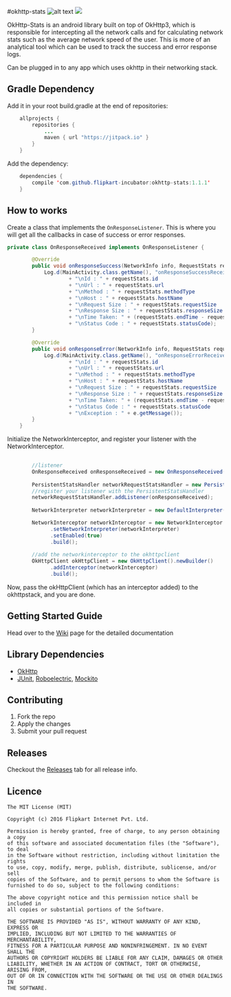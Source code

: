 #okhttp-stats ![alt text](https://travis-ci.org/flipkart-incubator/okhttp-stats.svg?branch=master) [![](https://jitpack.io/v/flipkart-incubator/okhttp-stats.svg)](https://jitpack.io/#flipkart-incubator/okhttp-stats)

OkHttp-Stats is an android library built on top of OkHttp3, which is responsible for intercepting all the network calls and for calculating network stats such as the average network speed of the user. This is more of an analytical tool which can be used to track the success and error response logs.

Can be plugged in to any app which uses okhttp in their networking stack.

## Gradle Dependency

Add it in your root build.gradle at the end of repositories:

````java
	allprojects {
		repositories {
			...
			maven { url "https://jitpack.io" }
		}
	}
````

Add the dependency:

````java
	dependencies {
		compile 'com.github.flipkart-incubator:okhttp-stats:1.1.1'
	}
````

## How to works

Create a class that implements the ````OnResponseListener````. This is where you will get all the callbacks in case of success or error responses.

````java
private class OnResponseReceived implements OnResponseListener {

        @Override
        public void onResponseSuccess(NetworkInfo info, RequestStats requestStats) {
            Log.d(MainActivity.class.getName(), "onResponseSuccessReceived : "
                    + "\nId : " + requestStats.id
                    + "\nUrl : " + requestStats.url
                    + "\nMethod : " + requestStats.methodType
                    + "\nHost : " + requestStats.hostName
                    + "\nRequest Size : " + requestStats.requestSize
                    + "\nResponse Size : " + requestStats.responseSize
                    + "\nTime Taken: " + (requestStats.endTime - requestStats.startTime)
                    + "\nStatus Code : " + requestStats.statusCode);
        }

        @Override
        public void onResponseError(NetworkInfo info, RequestStats requestStats, Exception e) {
            Log.d(MainActivity.class.getName(), "onResponseErrorReceived : "
                    + "\nId : " + requestStats.id
                    + "\nUrl : " + requestStats.url
                    + "\nMethod : " + requestStats.methodType
                    + "\nHost : " + requestStats.hostName
                    + "\nRequest Size : " + requestStats.requestSize
                    + "\nResponse Size : " + requestStats.responseSize
                    + "\nTime Taken: " + (requestStats.endTime - requestStats.startTime)
                    + "\nStatus Code : " + requestStats.statusCode
                    + "\nException : " + e.getMessage());
        }
    }
````

Initialize the NetworkInterceptor, and register your listener with the NetworkInterceptor.

````java
        
        //listener
        OnResponseReceived onResponseReceived = new OnResponseReceived();
        
        PersistentStatsHandler networkRequestStatsHandler = new PersistentStatsHandler(this);
        //register your listener with the PersistentStatsHandler
        networkRequestStatsHandler.addListener(onResponseReceived);
        
        NetworkInterpreter networkInterpreter = new DefaultInterpreter(new NetworkEventReporterImpl(networkRequestStatsHandler));

        NetworkInterceptor networkInterceptor = new NetworkInterceptor.Builder()
              .setNetworkInterpreter(networkInterpreter)
              .setEnabled(true)
              .build();
        
        //add the networkinterceptor to the okhttpclient
        OkHttpClient okHttpClient = new OkHttpClient().newBuilder()
              .addInterceptor(networkInterceptor)
              .build();

````
Now, pass the okHttpClient (which has an interceptor added) to the okhttpstack, and you are done.


## Getting Started Guide

Head over to the [Wiki](https://github.com/Flipkart/okhttp-stats/wiki) page for the detailed documentation


## Library Dependencies

* [OkHttp](https://github.com/square/okhttp)
* [JUnit](http://junit.org/), [Roboelectric](http://robolectric.org/), [Mockito](http://mockito.org/)


## Contributing

1. Fork the repo
2. Apply the changes
3. Submit your pull request


## Releases

Checkout the [Releases](https://github.com/flipkart-incubator/okhttp-stats/releases) tab for all release info.


## Licence

```
The MIT License (MIT)

Copyright (c) 2016 Flipkart Internet Pvt. Ltd.

Permission is hereby granted, free of charge, to any person obtaining a copy
of this software and associated documentation files (the "Software"), to deal
in the Software without restriction, including without limitation the rights
to use, copy, modify, merge, publish, distribute, sublicense, and/or sell
copies of the Software, and to permit persons to whom the Software is
furnished to do so, subject to the following conditions:

The above copyright notice and this permission notice shall be included in
all copies or substantial portions of the Software.

THE SOFTWARE IS PROVIDED "AS IS", WITHOUT WARRANTY OF ANY KIND, EXPRESS OR
IMPLIED, INCLUDING BUT NOT LIMITED TO THE WARRANTIES OF MERCHANTABILITY,
FITNESS FOR A PARTICULAR PURPOSE AND NONINFRINGEMENT. IN NO EVENT SHALL THE
AUTHORS OR COPYRIGHT HOLDERS BE LIABLE FOR ANY CLAIM, DAMAGES OR OTHER
LIABILITY, WHETHER IN AN ACTION OF CONTRACT, TORT OR OTHERWISE, ARISING FROM,
OUT OF OR IN CONNECTION WITH THE SOFTWARE OR THE USE OR OTHER DEALINGS IN
THE SOFTWARE.
```
